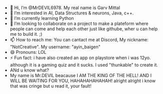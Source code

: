 - 👋 Hi, I’m @MrDEVIL6978. My real name is Garv Mittal
- 👀 I’m interested in AI, Data Structures & neurons, Java, c++.
- 🌱 I’m currently learning Python
- 💞️ I’m looking to collaborate on a project to make a plateform where people can come and help each other just like githube, wher u can help me to build it. ;) 
- 📫 How to reach me: You can cantact me at Discord, My nickname: "NotCreative". My username: "ayin_baigen"
- 😄 Pronouns: LOL
- ⚡ Fun fact: i have also created an app on playstore when i was 12yo. although it is a gaming quiz and it sucks. I used "thunkable" to create it.
- ANd u know what?
- My name is Mr.DEVIL beacause I AM THE KING OF THE HELL! AND I WILL BE WAITING FOR YOU, HAHAHAHAHAHAH! alright alright i know that was cringe but u read it, your fault!          

<!---
MrDEVIL6978/MrDEVIL6978 is a ✨ special ✨ repository because its `README.md` (this file) appears on your GitHub profile.
You can click the Preview link to take a look at your changes.
--->
